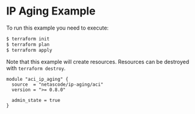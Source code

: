 <!-- BEGIN_TF_DOCS -->
# IP Aging Example

To run this example you need to execute:

```bash
$ terraform init
$ terraform plan
$ terraform apply
```

Note that this example will create resources. Resources can be destroyed with `terraform destroy`.

```hcl
module "aci_ip_aging" {
  source  = "netascode/ip-aging/aci"
  version = ">= 0.8.0"

  admin_state = true
}
```
<!-- END_TF_DOCS -->